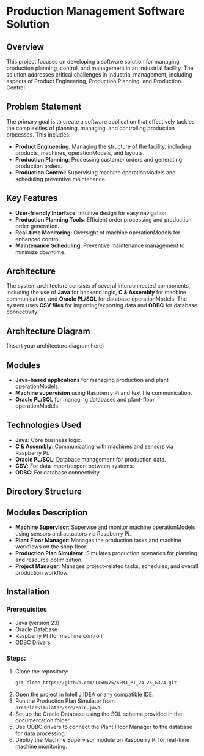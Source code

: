 # Production Management Software Solution

## Overview
This project focuses on developing a software solution for managing production planning, control, and management in an industrial facility. The solution addresses critical challenges in industrial management, including aspects of Product Engineering, Production Planning, and Production Control.

## Problem Statement
The primary goal is to create a software application that effectively tackles the complexities of planning, managing, and controlling production processes. This includes:

- **Product Engineering**: Managing the structure of the facility, including products, machines, operationModels, and layouts.
- **Production Planning**: Processing customer orders and generating production orders.
- **Production Control**: Supervising machine operationModels and scheduling preventive maintenance.

## Key Features
- **User-friendly Interface**: Intuitive design for easy navigation.
- **Production Planning Tools**: Efficient order processing and production order generation.
- **Real-time Monitoring**: Oversight of machine operationModels for enhanced control.
- **Maintenance Scheduling**: Preventive maintenance management to minimize downtime.

## Architecture
The system architecture consists of several interconnected components, including the use of **Java** for backend logic, **C & Assembly** for machine communication, and **Oracle PL/SQL** for database operationModels. The system uses **CSV files** for importing/exporting data and **ODBC** for database connectivity.

## Architecture Diagram
(Insert your architecture diagram here)

## Modules
- **Java-based applications** for managing production and plant operationModels.
- **Machine supervision** using Raspberry Pi and text file communication.
- **Oracle PL/SQL** for managing databases and plant-floor operationModels.

## Technologies Used
- **Java**: Core business logic.
- **C & Assembly**: Communicating with machines and sensors via Raspberry Pi.
- **Oracle PL/SQL**: Database management for production data.
- **CSV**: For data import/export between systems.
- **ODBC**: For database connectivity.

## Directory Structure


## Modules Description
- **Machine Supervisor**: Supervise and monitor machine operationModels using sensors and actuators via Raspberry Pi.
- **Plant Floor Manager**: Manages the production tasks and machine workflows on the shop floor.
- **Production Plan Simulator**: Simulates production scenarios for planning and resource optimization.
- **Project Manager**: Manages project-related tasks, schedules, and overall production workflow.

## Installation
### Prerequisites
- Java (version 23)
- Oracle Database
- Raspberry PI (for machine control)
- ODBC Drivers
### Steps:
1. Clone the repository:
   ```bash
   git clone https://github.com/1150475/SEM3_PI_24-25_G324.git
2. Open the project in IntelliJ IDEA or any compatible IDE.
3. Run the Production Plan Simulator from `prodPlanSimulator/src/Main.java.`
4. Set up the Oracle Database using the SQL schema provided in the documentation folder.
5. Use ODBC drivers to connect the Plant Floor Manager to the database for data processing.
6. Deploy the Machine Supervisor module on Raspberry Pi for real-time machine monitoring.
